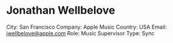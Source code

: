 # Jonathan Wellbelove

City: San Francisco
Company: Apple Music
Country: USA
Email: jwellbelove@apple.com
Role: Music Supervisor
Type: Sync